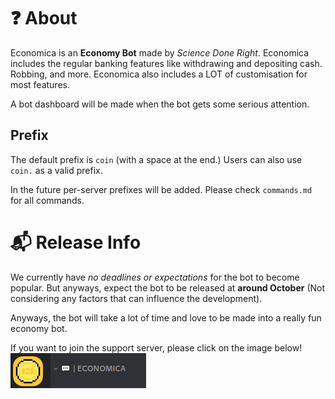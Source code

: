 # ❓ About

Economica is an **Economy Bot** made by *Science Done Right*. Economica includes the regular banking features like withdrawing and depositing cash. Robbing, and more.
Economica also includes a LOT of customisation for most features.

A bot dashboard will be made when the bot gets some serious attention.

## Prefix

The default prefix is `coin` (with a space at the end.) Users can also use `coin.` as a valid prefix.

In the future per-server prefixes will be added.
Please check `commands.md` for all commands.

# 📬 Release Info

We currently have *no deadlines or expectations* for the bot to become popular. But anyways, expect the bot to be released at **around October** (Not considering any factors that can influence the development).

Anyways, the bot will take a lot of time and love to be made into a really fun economy bot.

If you want to join the support server, please click on the image below!
[![Invitation image](images/Economica_Server.png)](https://discord.gg/HxkmbdgcEM)
